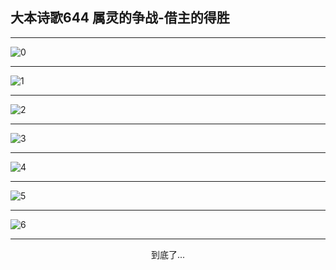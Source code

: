 
## 大本诗歌644 属灵的争战-借主的得胜
        
<div id="aplayer0"></div>

---

<img alt="0" data-original="/data/d0643/0.png">

---

<img alt="1" data-original="/data/d0643/1.png">

---

<img alt="2" data-original="/data/d0643/2.png">

---

<img alt="3" data-original="/data/d0643/3.png">

---

<img alt="4" data-original="/data/d0643/4.png">

---

<img alt="5" data-original="/data/d0643/5.png">

---

<img alt="6" data-original="/data/d0643/6.png">

---

<p style="text-align: center">到底了...</p>

<script src="/js/dist-view.js"></script>

<script>
MAIN.id = 'd0643';
        
const ap0 = new APlayer({
    container: document.getElementById('aplayer0'),
    volume: 1,
    loop: 'none',
    preload: 'none',
    audio: [{
        name: '大本诗歌644.mp3',
        artist: '大本诗歌',
        url: 'https://res.wx.qq.com/voice/getvoice?mediaid=MzI0NTk3MDM5M18yMjQ3NDk1ODU4',
        cover: '/favicon'
    }]
});
</script>

